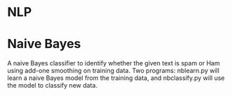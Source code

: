 # NLP



# Naive Bayes

A naive Bayes classifier to identify whether the given text is spam or Ham using add-one smoothing on training data. Two programs: nblearn.py will learn a naive Bayes model from the training data, and nbclassify.py will use the model to classify new data.
